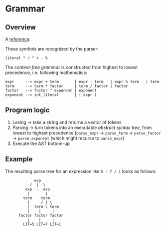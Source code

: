 # Grammar

## Overview
A [reference](http://pages.cs.wisc.edu/~fischer/cs536.s08/course.hold/html/NOTES/3.CFG.html#exp).

These *symbols* are recognized by the parser:

```
literal * / ^ + - %
```

The *context-free grammar* is constructed from highest to lowest precedence, i.e. following mathematics:

```
expr     --> expr + term       | expr - term   | expr % term   | term
term     --> term * factor     | term / factor | factor
factor   --> factor ^ exponent | exponent
exponent --> int_literal       | ( expr )
```

## Program logic
1. Lexing -> take a string and returns a vector of tokens
1. Parsing -> turn tokens into an executable *abstract syntax tree*, from lowest to highest precedence (`parse_expr` -> `parse_term` -> `parse_factor` -> `parse_exponent` (which might recurse to `parse_expr`)
1. Execute the AST bottom-up

## Example
The resulting parse tree for an expression like `5 - 7 / 1` looks as follows:

```
             exp
           /  |  \
         exp  -  exp
          |       |
        term    term
          |     / | \
          |  term \ term
          |    |     |
      factor factor factor
          |    |     |
        LIT=5 LIT=7 LIT=1
```
